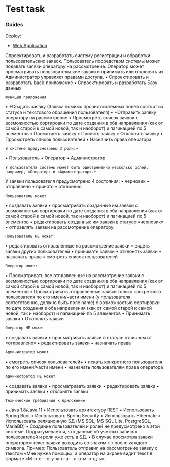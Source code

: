 # Test task
### Guides
Deploy:
* [ Web Application](http://46.19.64.73:8080/task)

Спроектировать и разработать систему регистрации и обработки пользовательских заявок. Пользователь посредством системы может подавать заявки оператору на рассмотрение. Оператор может просматривать пользовательские заявки и принимать или отклонять их. Администратор управляет правами доступа.
  •	Спроектировать и разработать back-приложение
  •	Спроектировать и разработать Базу данных

    Функции приложения
•	+Создать заявку (Заявка помимо прочих системных полей состоит из статуса и текстового обращения пользователя)
•	+Отправить заявку оператору на рассмотрение
•	Просмотреть список заявок с возможностью сортировки по дате создания в оба направления (как от самой старой к самой новой, так и наоборот) и пагинацией по 5 элементов
•	Посмотреть заявку
•	Принять заявку
•	Отклонить заявку
•	Просмотреть список пользователей
•	Назначить права оператора

    В системе предусмотрены 3 роли:+
•	Пользователь
•	Оператор
•	Администратор

    У пользователя системы может быть одновременно несколько ролей, например, «Оператор» и «Администратор».+
У заявки пользователя предусмотрено 4 состояния:
•	черновик
•	отправлено
•	принято
•	отклонено

    Пользователь может
•	создавать заявки
•	просматривать созданные им заявки с возможностью сортировки по дате создания в оба направления (как от самой старой к самой новой, так и наоборот) и пагинацией по 5 элементов
•	редактировать созданные им заявки в статусе «черновик»
•	отправлять заявки на рассмотрение оператору.

    Пользователь НЕ может:
  •	редактировать отправленные на рассмотрение заявки
  •	видеть заявки других пользователей
  •	принимать заявки
  •	отклонять заявки
  •	назначать права
  •	смотреть список пользователей

    Оператор может
•	Просматривать все отправленные на рассмотрение  заявки с возможностью сортировки по дате создания в оба направления (как от самой старой к самой новой, так и наоборот) и пагинацией по 5 элементов
•	Просматривать отправленные заявки только конкретного пользователя по его имени/части имени (у пользователя, соотетственно, должно быть поле name) с возможностью сортировки по дате создания в оба направления (как от самой старой к самой новой, так и наоборот) и пагинацией по 5 элементов
•	Принимать заявки
•	Отклонять заявки

    Оператор НЕ может
•	создавать заявки
•	просматривать заявки в статусе отличном от «отправлено»
•	редактировать заявки
•	назначать права

    Администратор может
•	смотреть список пользователей+
•	искать конкретного пользователя по его имени/части имени
•	назначать пользователям права оператора

    Администратор НЕ может
•	создавать заявки
•	просматривать заявки
•	редактировать заявки
•	принимать заявки
•	отклонять заявки


    Технические требования к приложению
•	Java 1.8/Java 11
•	Использовать архитектуру REST
•	Использовать Spring Boot
•	Использовать Spring Security
•	Использовать Hibernate
•	Использовать реляционную БД (MS SQL, MS SQL Lite, PostgreSQL, MariaBD)
•	Создание пользователей и ролей не предусмотрено в этой системе. Подразумевается, что данные об учетных записях пользователей и роли уже есть в БД.
•	В случае просмотра заявки оператором текст заявки выводить со знаком <-> после каждого символа. Пример: Пользователь отправил на рассмотрение заявку с текстом «Мне нужна помощь», а оператор на экране видит текст в формате «М-н-е- -н-у-ж-н-а- -п-о-м-о-щ-ь».

